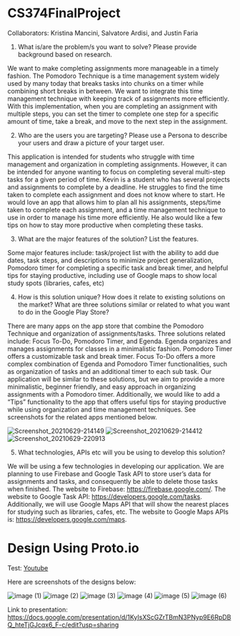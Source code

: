 # CS374FinalProject
Collaborators: Kristina Mancini, Salvatore Ardisi, and Justin Faria


1. What is/are the problem/s you want to solve? Please provide background based on research.

We want to make completing assignments more manageable in a timely fashion. The Pomodoro Technique is a time management system widely used by many today that breaks tasks into chunks on a timer while combining short breaks in between. We want to integrate this time management technique with keeping track of assignments more efficiently. With this implementation, when you are completing an assignment with multiple steps, you can set the timer to complete one step for a specific amount of time, take a break, and move to the next step in the assignment.

2. Who are the users you are targeting? Please use a Persona to describe your users and draw a picture of your target user. 

This application is intended for students who struggle with time management and organization in completing assignments. However, it can be intended for anyone wanting to focus on completing several multi-step tasks for a given period of time. Kevin is a student who has several projects and assignments to complete by a deadline. He struggles to find the time taken to complete each assignment and does not know where to start. He would love an app that allows him to plan all his assignments, steps/time taken to complete each assignment, and a time management technique to use in order to manage his time more efficiently. He also would like a few tips on how to stay more productive when completing these tasks.

3. What are the major features of the solution? List the features.

Some major features include: 
task/project list with the ability to add due dates, task steps, and descriptions to minimize project generalization,
Pomodoro timer for completing a specific task and break timer, and helpful tips for staying productive, including use of Google maps to show local study spots (libraries, cafes, etc)

4. How is this solution unique? How does it relate to existing solutions on the market? What are three solutions similar or related to what you want to do in the Google Play Store?

There are  many apps on the app store that combine the Pomodoro Technique and organization of assignments/tasks. Three solutions related include: Focus To-Do, Pomodoro Timer, and Egenda. Egenda organizes and manages assignments for classes in a minimalistic fashion. Pomodoro Timer offers a customizable task and break timer. Focus To-Do offers a more complex combination of Egenda and Pomodoro Timer functionalities, such as organization of tasks and an additional timer to each sub task. Our application will be similar to these solutions, but we aim to provide a more minimalistic, beginner friendly, and easy approach in organizing assignments with a Pomodoro timer. Additionally, we would like to add a “Tips” functionality to the app that offers useful tips for staying productive while using organization and time management techniques. See screenshots for the related apps mentioned below.

![Screenshot_20210629-214149](https://user-images.githubusercontent.com/85172362/123892147-06be8300-d928-11eb-9c9b-21efd7920f64.png)
![Screenshot_20210629-214412](https://user-images.githubusercontent.com/85172362/123892148-07571980-d928-11eb-8fc3-1c5dab2d7017.png)
![Screenshot_20210629-220913](https://user-images.githubusercontent.com/85172362/123892149-07571980-d928-11eb-90ef-bb797cd19629.png)

5. What technologies, APIs etc will you be using to develop this solution?

We will be using a few technologies in developing our application. We are planning to use Firebase and Google Task API to store user’s data for assignments and tasks, and consequently be able to delete those tasks when finished. The website to Firebase: https://firebase.google.com/. The website to Google Task API: https://developers.google.com/tasks. Additionally, we will use Google Maps API that will show the nearest places for studying such as libraries, cafes, etc. The website to Google Maps APIs is: https://developers.google.com/maps.

# Design Using Proto.io

Test: [Youtube](youtube.com)

Here are screenshots of the designs below:

![image (1)](https://user-images.githubusercontent.com/85172362/124371765-edcd0f00-dc52-11eb-8c95-55a849d7f564.png)
![image (2)](https://user-images.githubusercontent.com/85172362/124371766-ee65a580-dc52-11eb-99cd-1d621f8e1ff7.png)
![image (3)](https://user-images.githubusercontent.com/85172362/124371763-edcd0f00-dc52-11eb-8e2c-0b103d9d7eb3.png)
![image (4)](https://user-images.githubusercontent.com/85172362/124371762-edcd0f00-dc52-11eb-833e-77a3f7fa1ade.png)
![image (5)](https://user-images.githubusercontent.com/85172362/124371761-edcd0f00-dc52-11eb-8472-0ba8667a01a9.png)
![image (6)](https://user-images.githubusercontent.com/85172362/124371760-ed347880-dc52-11eb-9086-a37fc62765ea.png)

Link to presentation: https://docs.google.com/presentation/d/1KyIsXScGZrTBmN3PNyp9E6RpDBQ_hteTjGJcqx6_F-c/edit?usp=sharing
